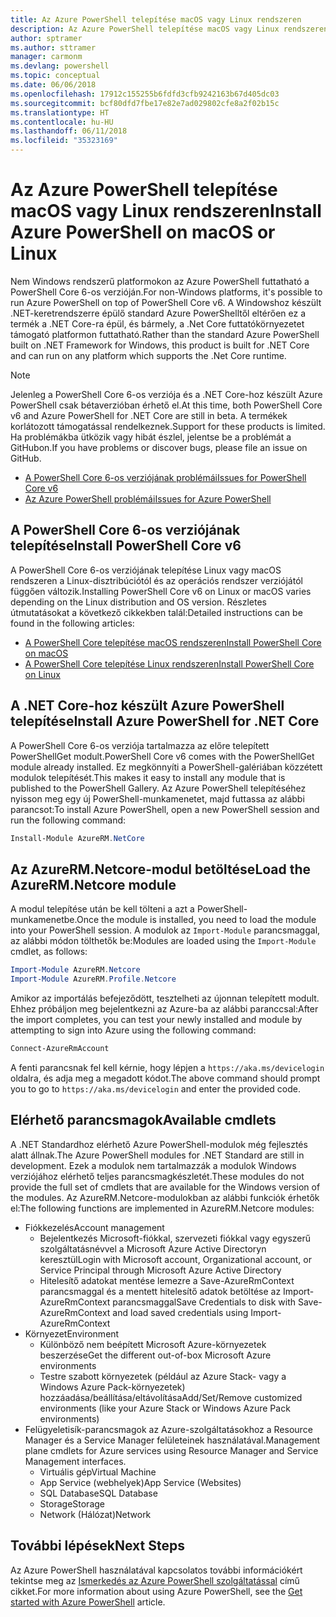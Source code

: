 ```yaml
---
title: Az Azure PowerShell telepítése macOS vagy Linux rendszeren
description: Az Azure PowerShell telepítése macOS vagy Linux rendszeren.
author: sptramer
ms.author: sttramer
manager: carmonm
ms.devlang: powershell
ms.topic: conceptual
ms.date: 06/06/2018
ms.openlocfilehash: 17912c155255b6fdfd3cfb9242163b67d405dc03
ms.sourcegitcommit: bcf80dfd7fbe17e82e7ad029802cfe8a2f02b15c
ms.translationtype: HT
ms.contentlocale: hu-HU
ms.lasthandoff: 06/11/2018
ms.locfileid: "35323169"
---
```

# <a name="install-azure-powershell-on-macos-or-linux"></a><span data-ttu-id="8018c-103">Az Azure PowerShell telepítése macOS vagy Linux rendszeren</span><span class="sxs-lookup"><span data-stu-id="8018c-103">Install Azure PowerShell on macOS or Linux</span></span>

<span data-ttu-id="8018c-104">Nem Windows rendszerű platformokon az Azure PowerShell futtatható a PowerShell Core 6-os verzióján.</span><span class="sxs-lookup"><span data-stu-id="8018c-104">For non-Windows platforms, it's possible to run Azure PowerShell on top of PowerShell Core v6.</span></span> <span data-ttu-id="8018c-105">A Windowshoz készült .NET-keretrendszerre épülő standard Azure PowerShelltől eltérően ez a termék a .NET Core-ra épül, és bármely, a .Net Core futtatókörnyezetet támogató platformon futtatható.</span><span class="sxs-lookup"><span data-stu-id="8018c-105">Rather than the standard Azure PowerShell built on .NET Framework for Windows, this product is built for .NET Core and can run on any platform which supports the .Net Core runtime.</span></span>

> [!NOTE]
> <span data-ttu-id="8018c-106">Jelenleg a PowerShell Core 6-os verziója és a .NET Core-hoz készült Azure PowerShell csak bétaverzióban érhető el.</span><span class="sxs-lookup"><span data-stu-id="8018c-106">At this time, both PowerShell Core v6 and Azure PowerShell for .NET Core are still in beta.</span></span>
> <span data-ttu-id="8018c-107">A termékek korlátozott támogatással rendelkeznek.</span><span class="sxs-lookup"><span data-stu-id="8018c-107">Support for these products is limited.</span></span> <span data-ttu-id="8018c-108">Ha problémákba ütközik vagy hibát észlel, jelentse be a problémát a GitHubon.</span><span class="sxs-lookup"><span data-stu-id="8018c-108">If you have problems or discover bugs, please file an issue on GitHub.</span></span>
>
> * [<span data-ttu-id="8018c-109">A PowerShell Core 6-os verziójának problémái</span><span class="sxs-lookup"><span data-stu-id="8018c-109">Issues for PowerShell Core v6</span></span>](https://github.com/PowerShell/PowerShell/issues)
> * [<span data-ttu-id="8018c-110">Az Azure PowerShell problémái</span><span class="sxs-lookup"><span data-stu-id="8018c-110">Issues for Azure PowerShell</span></span>](https://github.com/azure/azure-docs-powershell/issues)

## <a name="install-powershell-core-v6"></a><span data-ttu-id="8018c-111">A PowerShell Core 6-os verziójának telepítése</span><span class="sxs-lookup"><span data-stu-id="8018c-111">Install PowerShell Core v6</span></span>

<span data-ttu-id="8018c-112">A PowerShell Core 6-os verziójának telepítése Linux vagy macOS rendszeren a Linux-disztribúciótól és az operációs rendszer verziójától függően változik.</span><span class="sxs-lookup"><span data-stu-id="8018c-112">Installing PowerShell Core v6 on Linux or macOS varies depending on the Linux distribution and OS version.</span></span>
<span data-ttu-id="8018c-113">Részletes útmutatásokat a következő cikkekben talál:</span><span class="sxs-lookup"><span data-stu-id="8018c-113">Detailed instructions can be found in the following articles:</span></span>

- [<span data-ttu-id="8018c-114">A PowerShell Core telepítése macOS rendszeren</span><span class="sxs-lookup"><span data-stu-id="8018c-114">Install PowerShell Core on macOS</span></span>](/powershell/scripting/setup/installing-powershell-core-on-macos)
- [<span data-ttu-id="8018c-115">A PowerShell Core telepítése Linux rendszeren</span><span class="sxs-lookup"><span data-stu-id="8018c-115">Install PowerShell Core on Linux</span></span>](/powershell/scripting/setup/installing-powershell-core-on-linux)

## <a name="install-azure-powershell-for-net-core"></a><span data-ttu-id="8018c-116">A .NET Core-hoz készült Azure PowerShell telepítése</span><span class="sxs-lookup"><span data-stu-id="8018c-116">Install Azure PowerShell for .NET Core</span></span>

<span data-ttu-id="8018c-117">A PowerShell Core 6-os verziója tartalmazza az előre telepített PowerShellGet modult.</span><span class="sxs-lookup"><span data-stu-id="8018c-117">PowerShell Core v6 comes with the PowerShellGet module already installed.</span></span> <span data-ttu-id="8018c-118">Ez megkönnyíti a PowerShell-galériában közzétett modulok telepítését.</span><span class="sxs-lookup"><span data-stu-id="8018c-118">This makes it easy to install any module that is published to the PowerShell Gallery.</span></span> <span data-ttu-id="8018c-119">Az Azure PowerShell telepítéséhez nyisson meg egy új PowerShell-munkamenetet, majd futtassa az alábbi parancsot:</span><span class="sxs-lookup"><span data-stu-id="8018c-119">To install Azure PowerShell, open a new PowerShell session and run the following command:</span></span>

```powershell
Install-Module AzureRM.NetCore
```

## <a name="load-the-azurermnetcore-module"></a><span data-ttu-id="8018c-120">Az AzureRM.Netcore-modul betöltése</span><span class="sxs-lookup"><span data-stu-id="8018c-120">Load the AzureRM.Netcore module</span></span>

<span data-ttu-id="8018c-121">A modul telepítése után be kell tölteni a azt a PowerShell-munkamenetbe.</span><span class="sxs-lookup"><span data-stu-id="8018c-121">Once the module is installed, you need to load the module into your PowerShell session.</span></span> <span data-ttu-id="8018c-122">A modulok az `Import-Module` parancsmaggal, az alábbi módon tölthetők be:</span><span class="sxs-lookup"><span data-stu-id="8018c-122">Modules are loaded using the `Import-Module` cmdlet, as follows:</span></span>

```powershell
Import-Module AzureRM.Netcore
Import-Module AzureRM.Profile.Netcore
```

<span data-ttu-id="8018c-123">Amikor az importálás befejeződött, tesztelheti az újonnan telepített modult. Ehhez próbáljon meg bejelentkezni az Azure-ba az alábbi paranccsal:</span><span class="sxs-lookup"><span data-stu-id="8018c-123">After the import completes, you can test your newly installed and module by attempting to sign into Azure using the following command:</span></span>

```powershell
Connect-AzureRmAccount
```

<span data-ttu-id="8018c-124">A fenti parancsnak fel kell kérnie, hogy lépjen a `https://aka.ms/devicelogin` oldalra, és adja meg a megadott kódot.</span><span class="sxs-lookup"><span data-stu-id="8018c-124">The above command should prompt you to go to `https://aka.ms/devicelogin` and enter the provided code.</span></span>

## <a name="available-cmdlets"></a><span data-ttu-id="8018c-125">Elérhető parancsmagok</span><span class="sxs-lookup"><span data-stu-id="8018c-125">Available cmdlets</span></span>

<span data-ttu-id="8018c-126">A .NET Standardhoz elérhető Azure PowerShell-modulok még fejlesztés alatt állnak.</span><span class="sxs-lookup"><span data-stu-id="8018c-126">The Azure PowerShell modules for .NET Standard are still in development.</span></span> <span data-ttu-id="8018c-127">Ezek a modulok nem tartalmazzák a modulok Windows verziójához elérhető teljes parancsmagkészletét.</span><span class="sxs-lookup"><span data-stu-id="8018c-127">These modules do not provide the full set of cmdlets that are available for the Windows version of the modules.</span></span> <span data-ttu-id="8018c-128">Az AzureRM.Netcore-modulokban az alábbi funkciók érhetők el:</span><span class="sxs-lookup"><span data-stu-id="8018c-128">The following functions are implemented in AzureRM.Netcore modules:</span></span>

* <span data-ttu-id="8018c-129">Fiókkezelés</span><span class="sxs-lookup"><span data-stu-id="8018c-129">Account management</span></span>
  - <span data-ttu-id="8018c-130">Bejelentkezés Microsoft-fiókkal, szervezeti fiókkal vagy egyszerű szolgáltatásnévvel a Microsoft Azure Active Directoryn keresztül</span><span class="sxs-lookup"><span data-stu-id="8018c-130">Login with Microsoft account, Organizational account, or Service Principal through Microsoft Azure Active Directory</span></span>
  - <span data-ttu-id="8018c-131">Hitelesítő adatokat mentése lemezre a Save-AzureRmContext parancsmaggal és a mentett hitelesítő adatok betöltése az Import-AzureRmContext parancsmaggal</span><span class="sxs-lookup"><span data-stu-id="8018c-131">Save Credentials to disk with Save-AzureRmContext and load saved credentials using Import-AzureRmContext</span></span>
* <span data-ttu-id="8018c-132">Környezet</span><span class="sxs-lookup"><span data-stu-id="8018c-132">Environment</span></span>
  - <span data-ttu-id="8018c-133">Különböző nem beépített Microsoft Azure-környezetek beszerzése</span><span class="sxs-lookup"><span data-stu-id="8018c-133">Get the different out-of-box Microsoft Azure environments</span></span>
  - <span data-ttu-id="8018c-134">Testre szabott környezetek (például az Azure Stack- vagy a Windows Azure Pack-környezetek) hozzáadása/beállítása/eltávolítása</span><span class="sxs-lookup"><span data-stu-id="8018c-134">Add/Set/Remove customized environments (like your Azure Stack or Windows Azure Pack environments)</span></span>
* <span data-ttu-id="8018c-135">Felügyeletisík-parancsmagok az Azure-szolgáltatásokhoz a Resource Manager és a Service Manager felületeinek használatával.</span><span class="sxs-lookup"><span data-stu-id="8018c-135">Management plane cmdlets for Azure services using Resource Manager and Service Management interfaces.</span></span>
  - <span data-ttu-id="8018c-136">Virtuális gép</span><span class="sxs-lookup"><span data-stu-id="8018c-136">Virtual Machine</span></span>
  - <span data-ttu-id="8018c-137">App Service (webhelyek)</span><span class="sxs-lookup"><span data-stu-id="8018c-137">App Service (Websites)</span></span>
  - <span data-ttu-id="8018c-138">SQL Database</span><span class="sxs-lookup"><span data-stu-id="8018c-138">SQL Database</span></span>
  - <span data-ttu-id="8018c-139">Storage</span><span class="sxs-lookup"><span data-stu-id="8018c-139">Storage</span></span>
  - <span data-ttu-id="8018c-140">Network (Hálózat)</span><span class="sxs-lookup"><span data-stu-id="8018c-140">Network</span></span>

## <a name="next-steps"></a><span data-ttu-id="8018c-141">További lépések</span><span class="sxs-lookup"><span data-stu-id="8018c-141">Next Steps</span></span>

<span data-ttu-id="8018c-142">Az Azure PowerShell használatával kapcsolatos további információkért tekintse meg az [Ismerkedés az Azure PowerShell szolgáltatással](get-started-azureps.md) című cikket.</span><span class="sxs-lookup"><span data-stu-id="8018c-142">For more information about using Azure PowerShell, see the [Get started with Azure PowerShell](get-started-azureps.md) article.</span></span>
